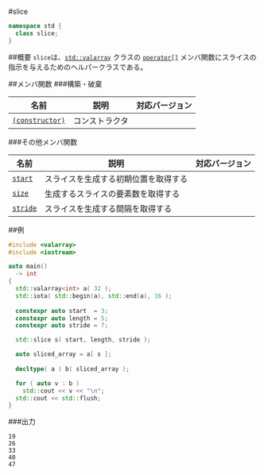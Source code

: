 #slice
```cpp
namespace std {
  class slice;
}
```

##概要
`slice`は、[`std::valarray`](./valarray.md) クラスの [`operator[]`](./valarray/op_at.md) メンバ関数にスライスの指示を与えるためのヘルパークラスである。


##メンバ関数
###構築・破棄

| 名前 | 説明 | 対応バージョン |
|-------------------------------------|----------------------------|------|
| [`(constructor)`](./slice/slice.md) | コンストラクタ             |      |


###その他メンバ関数

| 名前 | 説明 | 対応バージョン |
|-------------------------------|--------------------------------------|------|
| [`start`](./slice/start.md)   | スライスを生成する初期位置を取得する |      |
| [`size`](./slice/size.md)     | 生成するスライスの要素数を取得する   |      |
| [`stride`](./slice/stride.md) | スライスを生成する間隔を取得する     |      |


##例
```cpp
#include <valarray>
#include <iostream>

auto main()
  -> int
{
  std::valarray<int> a( 32 );
  std::iota( std::begin(a), std::end(a), 16 );
  
  constexpr auto start  = 3;
  constexpr auto length = 5;
  constexpr auto stride = 7;

  std::slice s( start, length, stride );

  auto sliced_array = a[ s ];
  
  decltype( a ) b( sliced_array );

  for ( auto v : b )
    std::cout << v << "\n";
  std::cout << std::flush;
}
```

###出力
```
19
26
33
40
47
```
